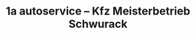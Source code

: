 ---
title: "1a autoservice – Kfz Meisterbetrieb Schwurack"
url: /malschwitz/1a-autoservice-kfz-meisterbetrieb-schwurack/
shop: Autowerkstatt
---